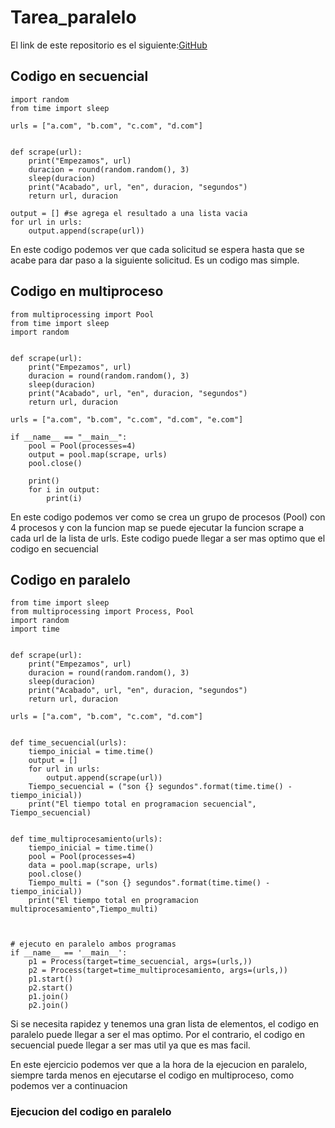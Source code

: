 # Tarea_paralelo

El link de este repositorio es el siguiente:[GitHub](https://github.com/joseluis031/Tarea_paralelo.git)

## Codigo en secuencial

```
import random
from time import sleep

urls = ["a.com", "b.com", "c.com", "d.com"]


def scrape(url): 
    print("Empezamos", url)
    duracion = round(random.random(), 3)
    sleep(duracion)
    print("Acabado", url, "en", duracion, "segundos")
    return url, duracion

output = [] #se agrega el resultado a una lista vacia
for url in urls:
    output.append(scrape(url))
```

En este codigo podemos ver que cada solicitud se espera hasta que se acabe
para dar paso a la siguiente solicitud.
Es un codigo mas simple.

## Codigo en multiproceso

```
from multiprocessing import Pool
from time import sleep
import random


def scrape(url):
    print("Empezamos", url)
    duracion = round(random.random(), 3)
    sleep(duracion)
    print("Acabado", url, "en", duracion, "segundos")
    return url, duracion

urls = ["a.com", "b.com", "c.com", "d.com", "e.com"]

if __name__ == "__main__":
    pool = Pool(processes=4)
    output = pool.map(scrape, urls)
    pool.close()
    
    print()
    for i in output:
        print(i)
```

En este codigo podemos ver como se crea un grupo de procesos (Pool) con 4 procesos 
y con la funcion map se puede ejecutar la funcion scrape a cada url de la lista de urls.
Este codigo puede llegar a ser mas optimo que el codigo en secuencial

## Codigo en paralelo 

```
from time import sleep
from multiprocessing import Process, Pool
import random
import time


def scrape(url):
    print("Empezamos", url)
    duracion = round(random.random(), 3)
    sleep(duracion)
    print("Acabado", url, "en", duracion, "segundos")
    return url, duracion

urls = ["a.com", "b.com", "c.com", "d.com"]


def time_secuencial(urls):
    tiempo_inicial = time.time()
    output = []
    for url in urls:
        output.append(scrape(url))
    Tiempo_secuencial = ("son {} segundos".format(time.time() - tiempo_inicial))
    print("El tiempo total en programacion secuencial", Tiempo_secuencial)


def time_multiprocesamiento(urls):
    tiempo_inicial = time.time()
    pool = Pool(processes=4)
    data = pool.map(scrape, urls)
    pool.close()
    Tiempo_multi = ("son {} segundos".format(time.time() - tiempo_inicial))
    print("El tiempo total en programacion multiprocesamiento",Tiempo_multi)



# ejecuto en paralelo ambos programas
if __name__ == '__main__':
    p1 = Process(target=time_secuencial, args=(urls,))
    p2 = Process(target=time_multiprocesamiento, args=(urls,))
    p1.start()
    p2.start()
    p1.join()
    p2.join()
```

Si se necesita rapidez y tenemos una gran lista de elementos, el codigo en paralelo
puede llegar a ser el mas optimo. Por el contrario, el codigo en secuencial puede 
llegar a ser mas util ya que es mas facil.

En este ejercicio podemos ver que a la hora de la ejecucion en paralelo, siempre tarda 
menos en ejecutarse el codigo en multiproceso, como podemos ver a continuacion
### Ejecucion del codigo en paralelo
